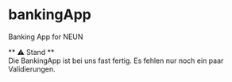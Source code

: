 # bankingApp
Banking App for NEUN

** ⚠ Stand **  
Die BankingApp ist bei uns fast fertig. Es fehlen nur noch ein paar Validierungen.
